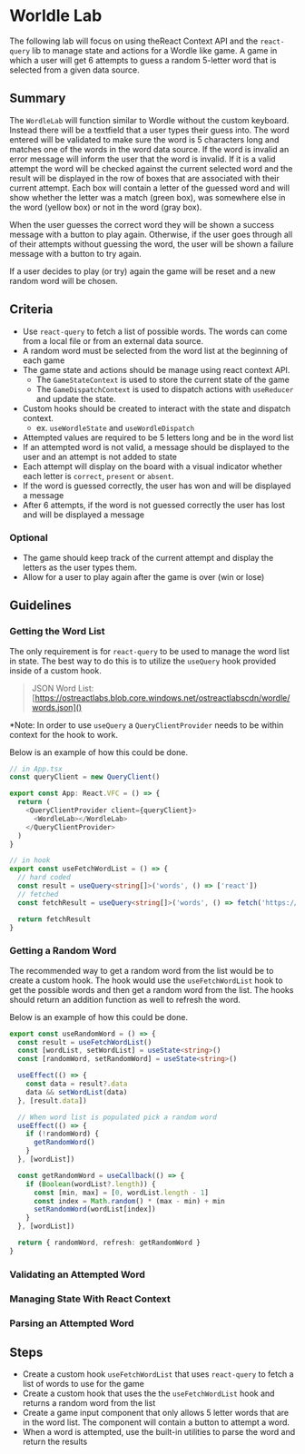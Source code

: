 # Worldle Lab 
The following lab will focus on using theReact Context API and the `react-query` lib to manage state and actions for a Wordle like game.  A game in which a user will get 6 attempts to guess a random 5-letter word that is selected from a given data source.

## Summary
The `WordleLab` will function similar to Wordle without the custom keyboard.  Instead there will be a textfield that a user types their guess into.  The word entered will be validated to make sure the word is 5 characters long and matches one of the words in the word data source.  If the word is invalid an error message will inform the user that the word is invalid.  If it is a valid attempt the word will be checked against the current selected word and the result will be displayed in the row of boxes that are associated with their current attempt.  Each box will contain a letter of the guessed word and will show whether the letter was a match (green box), was somewhere else in the word (yellow box) or not in the word (gray box).

When the user guesses the correct word they will be shown a success message with a button to play again.  Otherwise, if the user goes through all of their attempts without guessing the word, the user will be shown a failure message with a button to try again.

If a user decides to play (or try) again the game will be reset and a new random word will be chosen.

## Criteria
- Use `react-query` to fetch a list of possible words.  The words can come from a local file or from an external data source.
- A random word must be selected from the word list at the beginning of each game
- The game state and actions should be manage using react context API.
  - The `GameStateContext` is used to store the current state of the game
  - The `GameDispatchContext` is used to dispatch actions with `useReducer` and update the state.
- Custom hooks should be created to interact with the state and dispatch context.
  - ex. `useWordleState` and `useWordleDispatch`
- Attempted values are required to be 5 letters long and be in the word list
- If an attempted word is not valid, a message should be displayed to the user and an attempt is not added to state
- Each attempt will display on the board with a visual indicator whether each letter is `correct`, `present` or `absent`.
- If the word is guessed correctly, the user has won and will be displayed a message
- After 6 attempts, if the word is not guessed correctly the user has lost and will be displayed a message
### Optional
- The game should keep track of the current attempt and display the letters as the user types them.
- Allow for a user to play again after the game is over (win or lose)

## Guidelines
### Getting the Word List
The only requirement is for `react-query` to be used to manage the word list in state.  The best way to do this is to utilize the `useQuery` hook provided inside of a custom hook.

> JSON Word List: [https://ostreactlabs.blob.core.windows.net/ostreactlabscdn/wordle/words.json]()

*Note: In order to use `useQuery` a `QueryClientProvider` needs to be within context for the hook to work.

Below is an example of how this could be done.

```typescript
// in App.tsx
const queryClient = new QueryClient()

export const App: React.VFC = () => {
  return (
    <QueryClientProvider client={queryClient}>
      <WordleLab></WordleLab>
    </QueryClientProvider>
  )
}

// in hook
export const useFetchWordList = () => {
  // hard coded
  const result = useQuery<string[]>('words', () => ['react'])
  // fetched
  const fetchResult = useQuery<string[]>('words', () => fetch('https://ostreactlabs.blob.core.windows.net/ostreactlabscdn/wordle/words.json').then ((response) => response.json()))

  return fetchResult
}
```

### Getting a Random Word
The recommended way to get a random word from the list would be to create a custom hook.  The hook would use the `useFetchWordList` hook to get the possible words and then get a random word from the list.  The hooks should return an addition function as well to refresh the word.

Below is an example of how this could be done.
```typescript
export const useRandomWord = () => {
  const result = useFetchWordList()
  const [wordList, setWordList] = useState<string>()
  const [randomWord, setRandomWord] = useState<string>()

  useEffect(() => {
    const data = result?.data
    data && setWordList(data)
  }, [result.data])

  // When word list is populated pick a random word
  useEffect(() => {
    if (!randomWord) {
      getRandomWord()
    }
  }, [wordList])

  const getRandomWord = useCallback(() => {
    if (Boolean(wordList?.length)) {
      const [min, max] = [0, wordList.length - 1]
      const index = Math.random() * (max - min) + min
      setRandomWord(wordList[index])
    }
  }, [wordList])

  return { randomWord, refresh: getRandomWord }
}
```
### Validating an Attempted Word
### Managing State With React Context
### Parsing an Attempted Word

## Steps
- Create a custom hook `useFetchWordList` that uses `react-query` to fetch a list of words to use for the game
- Create a custom hook that uses the the `useFetchWordList` hook and returns a random word from the list
- Create a game input component that only allows 5 letter words that are in the word list.  The component will contain a button to attempt a word.
- When a word is attempted, use the built-in utilities to parse the word and return the results
